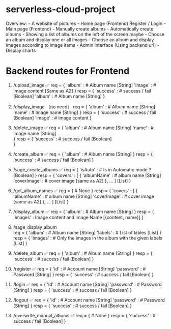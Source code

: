# serverless-cloud-project
Overview:
    - A website of pictures
    - Home page (Frontend)
        Register / Login
    - Main page (Frontend)
        - Manually create albums
        - Automatically create albums
        - Showing a list of albums on the left of the screen maybe
        - Choose an album and display one or all images
        - Choose an album and display images according to image items
    - Admin interface (Using backend url)
        - Display charts

# Backend routes for Frontend
1.  /upload_image ✅
    req = {
        'album' : # Album name [String]
        'image' : # Image content [Same as A2]
    }
    resp = {
        'success' : # success / fail [Boolean] 
        'album'   : # Album name [String]
    }

2.  /display_image （no need）
    req = {
        'album' : # Album name [String]
        'name'  : # Image name [String]
    }
    resp = {
        'success' : # success / fail [Boolean] 
        'image'   : # Image content 
    }

3.  /delete_image  ✅
    req = {
        'album' : # Album name [String]
        'name'  : # Image name [String]        
    }
    resp = {
        'success' : # success / fail [Boolean]       
    }

4.  /create_album  ✅
    req = {
        'album' : # Album name [String]
    }
    resp = {
        'success' : # success / fail [Boolean]
    }

5.  /sage_create_albums  ✅
    req = {
        'isAuto' : # Is in Automatic mode ? [Boolean]
    }
    resp = {
        'covers' : [
            {
                'albumName' : # album name  [String]
                'coverImage' : # cover image [same as A2]
            },
            ...
        ] [List]
    }

6.  /get_album_names  ✅
    req = {
        # None
    }
    resp = {
        'covers' : [
            {
                'albumName' : # album name  [String]
                'coverImage' : # cover image [same as A2]
            },
            ...
        ] [List]
    }

7.  /display_album  ✅
    req = {
        'album' : # Album name [String]
    }
    resp = {
        'images' : Image content and Image Name [{content, name}]
    }

8.  /sage_display_album  
    req = {
        'album'  : # Album name [String]
        'labels' : # List of lables [List] 
    }
    resp = {
        'images' : # Only the images in the album with the given labels [List]
    }
 
9. /delete_album  ✅
    req = {
        'album'  : # Album name [String]
    }
    resp = {
        'success' : # success / fail [Boolean]
    }
 
10. /register  ✅
    req = {
        'id'       : # Account name [String]
        'password' : # Password     [String]
    }
    resp = {
        'success' : # success / fail [Boolean]
    }

11. /login  ✅
    req = {
        'id'       : # Account name [String]
        'password' : # Password     [String]
    }
    resp = {
        'success' : # success / fail [Boolean]
    }

12. /logout  ✅
    req = {
        'id'       : # Account name [String]
        'password' : # Password     [String]
    }
    resp = {
        'success' : # success / fail [Boolean]
    }

13. /overwrite_manual_albums ✅
    req = {
        # None
    }
    resp = {
        'success' : # success / fail [Boolean] 
    }
